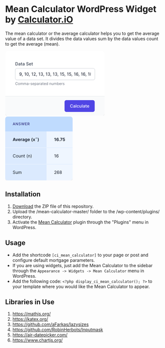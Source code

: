 # Mean Calculator WordPress Widget by [Calculator.iO](https://www.calculator.io/ "Calculator.iO Homepage")

The mean calculator or the average calculator helps you to get the average value of a data set. It divides the data values sum by the data values count to get the average (mean).

![Mean Calculator Input Form](/assets/images/screenshot-1.png "Mean Calculator Input Form")
![Mean Calculator Calculation Results](/assets/images/screenshot-2.png "Mean Calculator Calculation Results")

## Installation

1. [Download](https://github.com/pub-calculator-io/age-calculator/archive/refs/heads/master.zip) the ZIP file of this repository.
2. Upload the /mean-calculator-master/ folder to the /wp-content/plugins/ directory.
3. Activate the [Mean Calculator](https://www.calculator.io/mean-calculator/ "Mean Calculator Homepage") plugin through the "Plugins" menu in WordPress.

## Usage
* Add the shortcode `[ci_mean_calculator]` to your page or post and configure default mortgage parameters.
* If you are using widgets, just add the Mean Calculator to the sidebar through the `Appearance -> Widgets -> Mean Calculator` menu in WordPress.
* Add the following code: `<?php display_ci_mean_calculator(); ?>` to your template where you would like the Mean Calculator to appear.

## Libraries in Use
1. https://mathjs.org/
2. https://katex.org/
3. https://github.com/aFarkas/lazysizes
4. https://github.com/RobinHerbots/Inputmask
5. https://air-datepicker.com/
6. https://www.chartjs.org/
